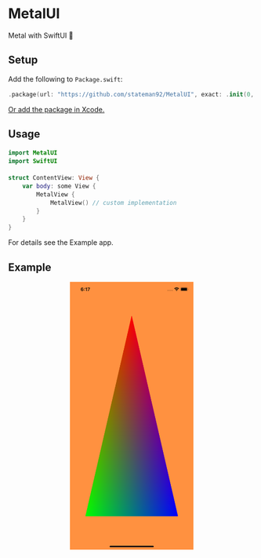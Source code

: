 # MetalUI
Metal with SwiftUI 🤘

## Setup

Add the following to `Package.swift`:

```swift
.package(url: "https://github.com/stateman92/MetalUI", exact: .init(0, 1, 1))
```

[Or add the package in Xcode.](https://developer.apple.com/documentation/xcode/adding_package_dependencies_to_your_app)

## Usage

```swift
import MetalUI
import SwiftUI

struct ContentView: View {
    var body: some View {
        MetalView {
            MetalView() // custom implementation
        }
    }
}
```

For details see the Example app.

## Example

<p style="text-align:center;"><img src="https://github.com/stateman92/MetalUI/blob/main/Resources/screenshot.png?raw=true" width="50%" alt="Example"></p>
